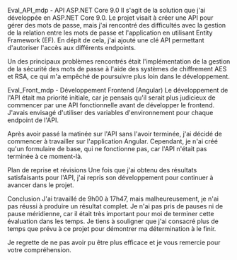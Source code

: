 Eval_API_mdp - API ASP.NET Core 9.0
Il s'agit de la solution que j'ai développée en ASP.NET Core 9.0. Le projet visait à créer une API pour gérer des mots de passe, mais j'ai rencontré des difficultés avec la gestion de la relation entre les mots de passe et l'application en utilisant Entity Framework (EF). En dépit de cela, j'ai ajouté une clé API permettant d'autoriser l'accès aux différents endpoints.

Un des principaux problèmes rencontrés était l'implémentation de la gestion de la sécurité des mots de passe à l'aide des systèmes de chiffrement AES et RSA, ce qui m'a empêché de poursuivre plus loin dans le développement.

Eval_Front_mdp - Développement Frontend (Angular)
Le développement de l'API était ma priorité initiale, car je pensais qu'il serait plus judicieux de commencer par une API fonctionnelle avant de développer le frontend. J'avais envisagé d'utiliser des variables d'environnement pour chaque endpoint de l'API.

Après avoir passé la matinée sur l'API sans l'avoir terminée, j'ai décidé de commencer à travailler sur l'application Angular. Cependant, je n'ai créé qu'un formulaire de base, qui ne fonctionne pas, car l'API n'était pas terminée à ce moment-là.

Plan de reprise et révisions
Une fois que j'ai obtenu des résultats satisfaisants pour l'API, j'ai repris son développement pour continuer à avancer dans le projet.

Conclusion
J'ai travaillé de 9h00 à 17h47, mais malheureusement, je n'ai pas réussi à produire un résultat complet. Je n'ai pas pris de pauses ni de pause méridienne, car il était très important pour moi de terminer cette évaluation dans les temps. Je tiens à souligner que j'ai consacré plus de temps que prévu à ce projet pour démontrer ma détermination à le finir.

Je regrette de ne pas avoir pu être plus efficace et je vous remercie pour votre compréhension.
